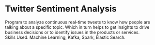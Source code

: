 # Twitter Sentiment Analysis
Program to analyze continuous real-time tweets to know how people are talking about a specific topic. Which in turn helps to get insights to drive business decisions or to identify issues in the products or services.
<br>
Skills Used: Machine Learning, Kafka, Spark, Elastic Search.
